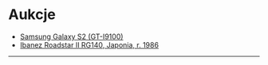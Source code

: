 # Aukcje #

  - [Samsung Galaxy S2 (GT-I9100)](http://hopbit.github.io/my-allegro/samsung-galaxy-tab-2/)
  - [Ibanez Roadstar II RG140, Japonia, r. 1986](http://hopbit.github.io/my-allegro/ibanez-roadstar-II-rg140-japan-1986/)


---
